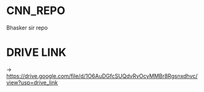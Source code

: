 # CNN_REPO
Bhasker sir repo
# DRIVE LINK 
-> https://drive.google.com/file/d/1O6AuDGfcSUQdvRvOcyMMBr8Rgsnxdhvc/view?usp=drive_link
